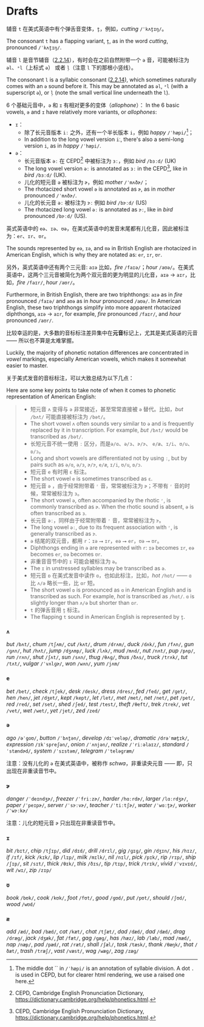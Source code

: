 # Drafts

辅音 `t` 在美式英语中有个弹舌音变体，`t̬`，例如，*cutting* `/ˈkʌt̬ɪŋ/`。

The consonant `t` has a flapping variant, `t̬`, as in the word *cutting*, pronounced `/ˈkʌt̬ɪŋ/`.

辅音 `l` 是音节辅音（[2.2.14](2.2.14-lr)），有时会在之前自然附带一个 `ə` 音，可能被标注为 `əl`、`ᵊl`（上标式 `ə`） 或者 `l̩`（注意 `l` 下的那根小竖线）。

The consonant `l` is a syllabic consonant ([2.2.14](2.2.14-lr)), which sometimes naturally comes with an `ə` sound before it. This may be annotated as `əl`, `ᵊl` (with a superscript `ə`), or `l̩` (note the small vertical line underneath the `l`).

6 个基础元音中，`ə` 和 `ɪ` 有相对更多的变体（*allophone*）：
In the 6 basic vowels, `ə` and `ɪ` have relatively more variants, or *allophones*:

* `ɪ`：
  * 除了长元音版本 `iː` 之外，还有一个半长版本 `i`，例如 *happy* `/ˈhæpi/`[^1]；
  * In addition to the long vowel version `i`ː, there's also a semi-long version `i`, as in *happy* `/ˈhæpi/`.
* `ə`：
  * 长元音版本 `əː` 在 CEPD[^2] 中被标注为 `ɜː`，例如 *bird* `/bɜːd/` (UK)
  * The long vowel version `əː` is annotated as `ɜː` in the CEPD[^2], like in *bird* `/bɜːd/` (UK).
  * 儿化的短元音 `ə` 被标注为 `ɚ`，例如 *mother* `/ˈmʌðɚ/`；
  * The rhotacized short vowel `ə` is annotated as `ɚ`, as in *mother* pronounced `/ˈmʌðɚ/`.
  * 儿化的长元音 `əː` 被标注为 `ɝː` 例如 *bird* `/bɝːd/` (US)
  * The rhotacized long vowel `əː` is annotated as `ɝː`, like in *bird* pronounced `/bɝːd/` (US).

英式英语中的 `eə`、`ɪə`、`ʊə`，在美式英语中的发音末尾都有儿化音，因此被标注为：`er`、`ɪr`、`ʊr`。

The sounds represented by `eə`, `ɪə`, and `ʊə` in British English are rhotacized in American English, which is why they are notated as: `er`, `ɪr`, `ʊr`.

另外，英式英语中还有两个三元音: `aɪə` 比如，*fire* `/faɪə/`；*hour* `/aʊə/`。在美式英语中，这两个三元音被简化为两个双元音的更为明显的儿化音，`aɪə` → `aɪr`，比如，*fire* `/faɪr/`, *hour* `/aʊr/`。

Furthermore, in British English, there are two triphthongs: `aɪə` as in *fire* pronounced `/faɪə/` and `aʊə` as in *hour* pronounced `/aʊə/`. In American English, these two triphthongs simplify into more apparent rhotacized diphthongs, `aɪə` → `aɪr`, for example, *fire* pronounced `/faɪr/`, and *hour* pronounced `/aʊr/`.

[^1]: The middle dot `` in `/ˈhæpi/` is an annotation of syllable division. A dot `.` is used in CEPD, but for clearer html rendering, we use a raised one here.
[^2]: CEPD, Cambridge English Pronunciation Dictionary, https://dictionary.cambridge.org/help/phonetics.html.



比较幸运的是，大多数的音标标注差异集中在**元音**标记上，尤其是美式英语的元音 —— 所以也不算是太难掌握。

Luckily, the majority of phonetic notation differences are concentrated in *vowel* markings, especially American vowels, which makes it somewhat easier to master.

关于美式发音的音标标注，可以大致总结为以下几点：

Here are some key points to take note of when it comes to phonetic representation of American English:

> - 短元音 `ʌ` 变得与 `ə` 非常接近，甚至常常直接被 `ə` 替代。比如，*but* `/bʌt/` 可能直接被标注为 `/bət/`。
> - The short vowel `ʌ` often sounds very similar to `ə` and is frequently replaced by it in transcription. For example, *but* `/bʌt/` would be transcribed as `/bət/`.
> - 长短元音不统一使用 `ː` 区分，而是`ə/ɑ`、`ə/ɜ`、`ɚ/ɝ`、 `e/æ`、`ɪ/i`、`ʊ/u`、`ɒ/ɔ`。
> - Long and short vowels are differentiated not by using `ː`, but by pairs such as `ə/ɑ`, `ə/ɜ`, `ɚ/ɝ`, `e/æ`, `ɪ/i`, `ʊ/u`, `ɒ/ɔ`.
> - 短元音 `e` 有时用 `ɛ` 标注。
> - The short vowel `e` is sometimes transcribed as `ɛ`.
> - 短元音 `ə` ，由于经常附带着 `ʳ` 音，常常被标注为 `ɚ`；不带有 `ʳ` 音的时候，常常被标注为 `ɜ`。
> - The short vowel `ə`, often accompanied by the rhotic `ʳ`, is commonly transcribed as `ɚ`. When the rhotic sound is absent, `ə` is often transcribed as `ɜ`.
> - 长元音 `əː`，同样由于经常附带着 `ʳ` 音，常常被标注为 `ɝ`。
> - The long vowel `əː`, due to its frequent association with `ʳ`, is generally transcribed as `ɝ`.
> - `ə` 结尾的双元音，都用 `r`：`ɪə` ⭢ `ɪr`，`eə` ⭢ `er`，`ʊə` ⭢ `ʊr`。
> - Diphthongs ending in `ə` are represented with `r`: `ɪə` becomes `ɪr`, `eə` becomes `er`, `ʊə` becomes `ʊr`.
> - 非重音音节中的 `ɪ` 可能会被标注为 `ə`。
> - The `ɪ` in unstressed syllables may be transcribed as `ə`.
> - 短元音 `ɒ` 在美式发音中读作 `ɑ`，也如此标注，比如，*hot* `/hɑt/` —— `ɑ` 比 `ʌ/ə` 略长一些，比 `ɑr` 短。
> - The short vowel `ɒ` is pronounced as `ɑ` in American English and is transcribed as such. For example, *hot* is transcribed as `/hɑt/`. `ɑ` is slightly longer than `ʌ/ə` but shorter than `ɑr`.
> - `t` 的弹舌音用 `t̬` 标注。
> - The flapping `t` sound in American English is represented by `t̬`.

### `ʌ`

*but* `/bʌt/`, *chum* `/tʃʌm/`, *cut* `/kʌt/`, *drum* `/drʌm/`, *duck* `/dʌk/`, *fun* `/fʌn/`, *gun* `/ɡʌn/`, *hut* `/hʌt/`, *jump* `/dʒʌmp/`, *luck* `/lʌk/`, *mud* `/mʌd/`, *nut* `/nʌt/`, *pup* `/pʌp/`, *run* `/rʌn/`, *shut* `/ʃʌt/`, *sun* `/sʌn/`, *thug* `/θʌɡ/`, *thus* `/ðʌs/`, *truck* `/trʌk/`, *tut* `/tʌt/`, *vulgar* `/ˈvʌlɡɚ/`, *won* `/wʌn/`, *yum*  `/jʌm/`


### `e`

*bet* `/bet/`, *check* `/tʃek/`, *desk* `/desk/`, *dress* `/dres/`, *fed* `/fed/`, *get* `/ɡet/`, *hen* `/hen/`, *jet* `/dʒet/`, *kept* `/kept/`, *let* `/let/`, *met* `/met/`, *net* `/net/`, *pet* `/pet/`, *red* `/red/`, *set* `/set/`, *shed* `/ʃed/`, *test* `/test/`, *theft* `/θeft/`, *trek* `/trek/`, *vet* `/vet/`, *wet* `/wet/`, *yet* `/jet/`, *zed* `/zed/`

### `ə`

*ago* `/əˈɡoʊ/`, *button* `/ˈbʌt̬ən/`, *develop* `/dɪˈveləp/`, *dramatic* `/drəˈmæt̬ɪk/`, *expression* `/ɪkˈspreʃən/`, *onion* `/ˈʌnjən/`, *realize* `/ˈriːəlaɪz/`, *standard* `/ˈstændɚd/`, *system* `/ˈsɪstəm/`, *telegram* `/ˈteləɡræm/`

注意：没有儿化的 `ə` 在美式英语中，被称作 *schwa*，非重读央元音 —— 即，只出现在非重读音节中。

### `ɚ`

*danger* `/ˈdeɪndʒɚ/`, *freezer* `/ˈfriːzɚ/`, *harder* `/hɑːrdɚ/`, *larger* `/lɑːrdʒɚ/`, *paper* `/ˈpeɪpɚ/`, *server* `/ˈsɝːvɚ/`, *teacher* `/ˈtiːtʃɚ/`, *water* `/ˈwɑːt̬ɚ/`, *worker* `/ˈwɝːkɚ/`

注意：儿化的短元音 `ɚ` 只出现在非重读音节中。

### `ɪ`

*bit* `/bɪt/`, *chip* `/tʃɪp/`, *did* `/dɪd/`, *drill* `/drɪl/`, *gig* `/ɡɪɡ/`, *gin* `/dʒɪn/`, *his* `/hɪz/`, *if* `/ɪf/`, *kick* `/kɪk/`, *lip* `/lɪp/`, *milk* `/mɪlk/`, *nil* `/nɪl/`, *pick* `/pɪk/`, *rip* `/rɪp/`, *ship* `/ʃɪp/`, *sit* `/sɪt/`, *thick* `/θɪk/`, *this* `/ðɪs/`, *tip* `/tɪp/`, *trick* `/trɪk/`, *vivid* `/ˈvɪvɪd/`, *wit* `/wɪ/`, *zip* `/zɪp/`

### `ʊ`

*book* `/bʊk/`, *cook* `/kʊk/`, *foot* `/fʊt/`, *good* `/ɡʊd/`, *put* `/pʊt/`, *should* `/ʃʊd/`, *wood* `/wʊd/`

### `æ`

*add* `/æd/`, *bad* `/bæd/`, *cat* `/kæt/`, *chat* `/tʃæt/`, *dad* `/dæd/`, *dad* `/dæd/`, *drag* `/dræɡ/`, *jack* `/dʒæk/`, *fat* `/fæt/`, *gag* `/ɡæɡ/`, *has* `/hæz/`, *lab* `/læb/`, *mad* `/mæd/`, *nap* `/næp/`, *pad* `/pæd/`, *rat* `/ræt/`, *shall* `/ʃæl/`, *task* `/tæsk/`, *thank* `/θæŋk/`, *that* `/ðæt/`, *trash* `/træʃ/`, *vast* `/væst/`, *wag* `/wæɡ/`, *zag* `/zæɡ/`